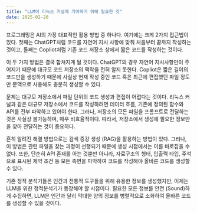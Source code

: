 ```yaml
---
title: "LLM이 리눅스 커널에 기여하기 위해 필요한 것"
date: 2025-02-20
---
```


프로그래밍은 AI의 가장 대표적인 활용 방법 중 하나다. 여기에는 크게 2가지
접근법이 있다. 첫째는 ChatGPT처럼 코드를 자연어 지시 사항에 맞춰
처음부터 끝까지 작성하는 것이고, 둘째는 Copliot처럼 기존 코드 저장소
상에서 짧은 코드를 작성하는 것이다.

이 두 가지 방법은 결국 합쳐지게 될 것이다. ChatGPT의 경우 자연어
지시사항만이 주어지기 때문에 대규모 코드 저장소의 맥락을 전혀 알지
못한다. Copliot은 짧은 길이의 코드만을 생성하기 때문에 사실상 현재 작성
중인 코드 혹은 최근에 편집했던 파일 정도만 문맥으로 사용해도 충분히
생성할 수 있다.

문제는 대규모 저장소에서 파일 단위의 코드 생성과 편집이 어렵다는 것이다.
리눅스 커널과 같은 대규모 저장소에서 코드를 작성하려면 데이터 흐름,
기존에 정의된 함수와 API를 전부 파악하고 있어야 한다. 그러나, 저장소의
모든 파일을 프롬프트로 전달하는 것은 사실상 불가능하며, 매우
비효율적이다. 따라서, 저장소에서 생성에 필요한 정보만을 찾아 전달하는
것이 중요하다.

흔히 알려진 해결 방법으로는 검색 증강 생성 (RAG)을 활용하는 방법이 있다.
그러나, 이 방법은 관련 파일을 찾는 과정이 선행되기 때문에 생성
시점에서는 이를 바로잡을 수 없다. 또한, 단순히 API 존재를 아는 것뿐만
아니라, 자료구조의 형태, 입출력 타입, 주석으로 표시된 제약 조건 등 모든
측면을 파악하여 코드를 작성해야 올바른 코드를 생성할 수 있다.

기존 정적 분석기들은 인간과 전통적 도구들을 위해 유용한 정보를
생성했지만, 이제는 LLM을 위한 정적분석기가 등장해야 할 시점이다. 필요한
모든 정보를 안전 (Sound)하게 수집하면, LLM은 인간과 달리 막대한 양의
정보를 병렬적으로 소화하여 올바른 코드를 생성할 수 있을 것이다.
